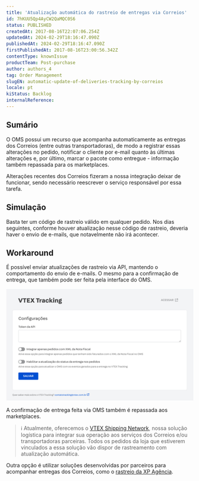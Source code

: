 ```yaml
---
title: 'Atualização automática do rastreio de entregas via Correios'
id: 7hKUU5Qp4AyCW2QaMQC0S6
status: PUBLISHED
createdAt: 2017-08-16T22:07:06.254Z
updatedAt: 2024-02-29T18:16:47.090Z
publishedAt: 2024-02-29T18:16:47.090Z
firstPublishedAt: 2017-08-16T23:00:56.342Z
contentType: knownIssue
productTeam: Post-purchase
author: authors_4
tag: Order Management
slugEN: automatic-update-of-deliveries-tracking-by-correios
locale: pt
kiStatus: Backlog
internalReference: 
---
```


## Sumário

O OMS possui um recurso que acompanha automaticamente as entregas dos Correios (entre outras transportadoras), de modo a registrar essas alterações no pedido, notificar o cliente por e-mail quanto às últimas alterações e, por último, marcar o pacote como entregue - informação também repassada para os marketplaces.

Alterações recentes dos Correios fizeram a nossa integração deixar de funcionar, sendo necessário reescrever o serviço responsável por essa tarefa.


## Simulação

Basta ter um código de rastreio válido em qualquer pedido. Nos dias seguintes, conforme houver atualização nesse código de rastreio, deveria haver o envio de e-mails, que notavelmente não irá acontecer.

## Workaround

É possível enviar atualizações de rastreio via API, mantendo o comportamento do envio de e-mails. O mesmo para a confirmação de entrega, que também pode ser feita pela interface do OMS.

![2017-08-16 195850](https://raw.githubusercontent.com/vtexdocs/help-center-content/refs/heads/main/_1.jpg)

A confirmação de entrega feita via OMS também é repassada aos marketplaces.

>ℹ️ Atualmente, oferecemos o [VTEX Shipping Network](https://help.vtex.com/pt/subcategory/vtex-shipping-network--5n5MnINzWTQUX1I2EZl4Ib), nossa solução logística para integrar sua operação aos serviços dos Correios e/ou transportadoras parceiras. Todos os pedidos da loja que estiverem vinculados a essa solução vão dispor de rastreamento com atualização automática.

Outra opção é utilizar soluções desenvolvidas por parceiros para acompanhar entregas dos Correios, como o [rastreio da XP Agência](https://rastreio.xpagencia.com.br/).

